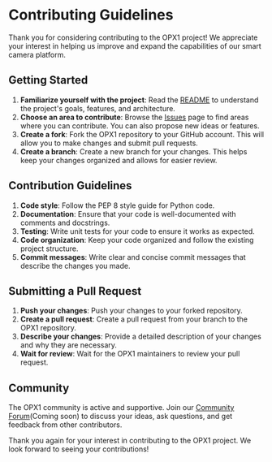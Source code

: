 # Contributing Guidelines

Thank you for considering contributing to the OPX1 project! We appreciate your interest in helping us improve and expand the capabilities of our smart camera platform.

## Getting Started

1. **Familiarize yourself with the project**: Read the [README](README.md) to understand the project's goals, features, and architecture.
2. **Choose an area to contribute**: Browse the [Issues](https://github.com/hypercosmac/PX1/issues) page to find areas where you can contribute. You can also propose new ideas or features.
3. **Create a fork**: Fork the OPX1 repository to your GitHub account. This will allow you to make changes and submit pull requests.
4. **Create a branch**: Create a new branch for your changes. This helps keep your changes organized and allows for easier review.

## Contribution Guidelines

1. **Code style**: Follow the PEP 8 style guide for Python code.
2. **Documentation**: Ensure that your code is well-documented with comments and docstrings.
3. **Testing**: Write unit tests for your code to ensure it works as expected.
4. **Code organization**: Keep your code organized and follow the existing project structure.
5. **Commit messages**: Write clear and concise commit messages that describe the changes you made.

## Submitting a Pull Request

1. **Push your changes**: Push your changes to your forked repository.
2. **Create a pull request**: Create a pull request from your branch to the OPX1 repository.
3. **Describe your changes**: Provide a detailed description of your changes and why they are necessary.
4. **Wait for review**: Wait for the OPX1 maintainers to review your pull request.

## Community

The OPX1 community is active and supportive. Join our [Community Forum]()(Coming soon) to discuss your ideas, ask questions, and get feedback from other contributors.

Thank you again for your interest in contributing to the OPX1 project. We look forward to seeing your contributions!
